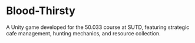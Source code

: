 # Blood-Thirsty
A Unity game developed for the 50.033 course at SUTD, featuring strategic cafe management, hunting mechanics, and resource collection.
